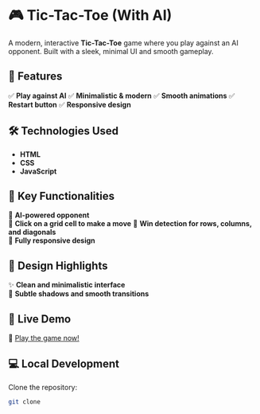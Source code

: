 # 🎮 Tic-Tac-Toe (With AI)  
A modern, interactive **Tic-Tac-Toe** game where you play against an AI opponent. Built with a sleek, minimal UI and smooth gameplay.

## 🌟 Features  
✅ **Play against AI**
✅ **Minimalistic & modern** 
✅ **Smooth animations** 
✅ **Restart button** 
✅ **Responsive design** 

## 🛠️ Technologies Used  
- **HTML**
- **CSS**
- **JavaScript**

## 🎯 Key Functionalities  
🤖 **AI-powered opponent**  
🎲 **Click on a grid cell to make a move**
🎯 **Win detection for rows, columns, and diagonals**   
📱 **Fully responsive design**  

## 🎨 Design Highlights  
✨ **Clean and minimalistic interface**  
🎨 **Subtle shadows and smooth transitions**  

## 🚀 Live Demo  
🔗 [Play the game now!](#)

## 💻 Local Development  
Clone the repository:  
```bash
git clone 
